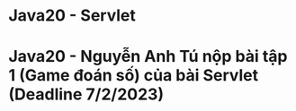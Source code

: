 # Java20 - Servlet
# Java20 - Nguyễn Anh Tú nộp bài tập 1 (Game đoán số) của bài Servlet (Deadline 7/2/2023)
